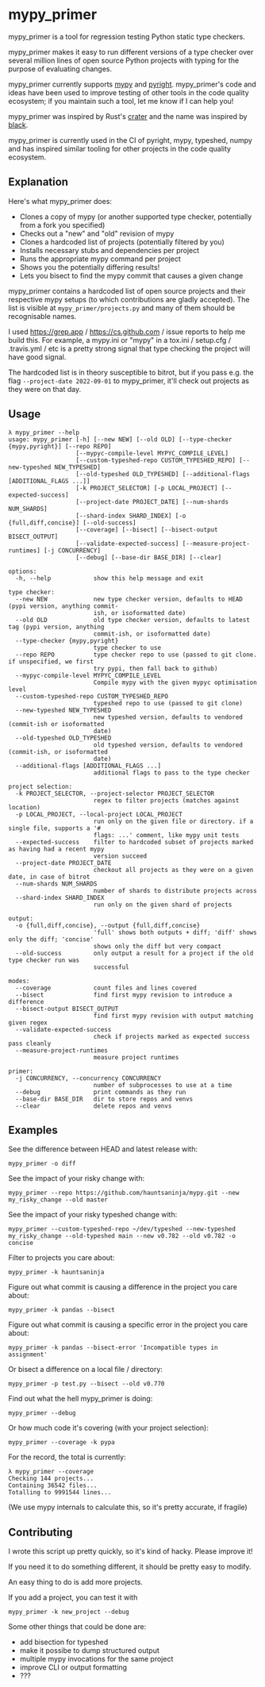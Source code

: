 # mypy_primer

mypy_primer is a tool for regression testing Python static type checkers.

mypy_primer makes it easy to run different versions of a type checker over several million lines
of open source Python projects with typing for the purpose of evaluating changes.

mypy_primer currently supports [mypy](https://github.com/python/mypy/) and
[pyright](https://github.com/microsoft/pyright). mypy_primer's code and ideas have been used to
improve testing of other tools in the code quality ecosystem; if you maintain such a tool, let me
know if I can help you!

mypy_primer was inspired by Rust's [crater](https://github.com/rust-lang/crater) and the name
was inspired by [black](https://github.com/psf/black).

mypy_primer is currently used in the CI of pyright, mypy, typeshed, numpy and
has inspired similar tooling for other projects in the code quality ecosystem.

## Explanation

Here's what mypy_primer does:
- Clones a copy of mypy (or another supported type checker, potentially from a fork you specified)
- Checks out a "new" and "old" revision of mypy
- Clones a hardcoded list of projects (potentially filtered by you)
- Installs necessary stubs and dependencies per project
- Runs the appropriate mypy command per project
- Shows you the potentially differing results!
- Lets you bisect to find the mypy commit that causes a given change

mypy_primer contains a hardcoded list of open source projects and their respective mypy setups (to
which contributions are gladly accepted). The list is visible at `mypy_primer/projects.py` and
many of them should be recognisable names.

I used https://grep.app / https://cs.github.com / issue reports to help me build this. For example,
a mypy.ini or "mypy" in a tox.ini / setup.cfg / .travis.yml / etc is a pretty strong signal that
type checking the project will have good signal.

The hardcoded list is in theory susceptible to bitrot, but if you pass e.g. the flag
`--project-date 2022-09-01` to mypy_primer, it'll check out projects as they were on that day.

## Usage

```
λ mypy_primer --help
usage: mypy_primer [-h] [--new NEW] [--old OLD] [--type-checker {mypy,pyright}] [--repo REPO]
                   [--mypyc-compile-level MYPYC_COMPILE_LEVEL]
                   [--custom-typeshed-repo CUSTOM_TYPESHED_REPO] [--new-typeshed NEW_TYPESHED]
                   [--old-typeshed OLD_TYPESHED] [--additional-flags [ADDITIONAL_FLAGS ...]]
                   [-k PROJECT_SELECTOR] [-p LOCAL_PROJECT] [--expected-success]
                   [--project-date PROJECT_DATE] [--num-shards NUM_SHARDS]
                   [--shard-index SHARD_INDEX] [-o {full,diff,concise}] [--old-success]
                   [--coverage] [--bisect] [--bisect-output BISECT_OUTPUT]
                   [--validate-expected-success] [--measure-project-runtimes] [-j CONCURRENCY]
                   [--debug] [--base-dir BASE_DIR] [--clear]

options:
  -h, --help            show this help message and exit

type checker:
  --new NEW             new type checker version, defaults to HEAD (pypi version, anything commit-
                        ish, or isoformatted date)
  --old OLD             old type checker version, defaults to latest tag (pypi version, anything
                        commit-ish, or isoformatted date)
  --type-checker {mypy,pyright}
                        type checker to use
  --repo REPO           type checker repo to use (passed to git clone. if unspecified, we first
                        try pypi, then fall back to github)
  --mypyc-compile-level MYPYC_COMPILE_LEVEL
                        Compile mypy with the given mypyc optimisation level
  --custom-typeshed-repo CUSTOM_TYPESHED_REPO
                        typeshed repo to use (passed to git clone)
  --new-typeshed NEW_TYPESHED
                        new typeshed version, defaults to vendored (commit-ish or isoformatted
                        date)
  --old-typeshed OLD_TYPESHED
                        old typeshed version, defaults to vendored (commit-ish, or isoformatted
                        date)
  --additional-flags [ADDITIONAL_FLAGS ...]
                        additional flags to pass to the type checker

project selection:
  -k PROJECT_SELECTOR, --project-selector PROJECT_SELECTOR
                        regex to filter projects (matches against location)
  -p LOCAL_PROJECT, --local-project LOCAL_PROJECT
                        run only on the given file or directory. if a single file, supports a '#
                        flags: ...' comment, like mypy unit tests
  --expected-success    filter to hardcoded subset of projects marked as having had a recent mypy
                        version succeed
  --project-date PROJECT_DATE
                        checkout all projects as they were on a given date, in case of bitrot
  --num-shards NUM_SHARDS
                        number of shards to distribute projects across
  --shard-index SHARD_INDEX
                        run only on the given shard of projects

output:
  -o {full,diff,concise}, --output {full,diff,concise}
                        'full' shows both outputs + diff; 'diff' shows only the diff; 'concise'
                        shows only the diff but very compact
  --old-success         only output a result for a project if the old type checker run was
                        successful

modes:
  --coverage            count files and lines covered
  --bisect              find first mypy revision to introduce a difference
  --bisect-output BISECT_OUTPUT
                        find first mypy revision with output matching given regex
  --validate-expected-success
                        check if projects marked as expected success pass cleanly
  --measure-project-runtimes
                        measure project runtimes

primer:
  -j CONCURRENCY, --concurrency CONCURRENCY
                        number of subprocesses to use at a time
  --debug               print commands as they run
  --base-dir BASE_DIR   dir to store repos and venvs
  --clear               delete repos and venvs
```

## Examples

See the difference between HEAD and latest release with:
```
mypy_primer -o diff
```

See the impact of your risky change with:
```
mypy_primer --repo https://github.com/hauntsaninja/mypy.git --new my_risky_change --old master
```

See the impact of your risky typeshed change with:
```
mypy_primer --custom-typeshed-repo ~/dev/typeshed --new-typeshed my_risky_change --old-typeshed main --new v0.782 --old v0.782 -o concise
```

Filter to projects you care about:
```
mypy_primer -k hauntsaninja
```

Figure out what commit is causing a difference in the project you care about:
```
mypy_primer -k pandas --bisect
```

Figure out what commit is causing a specific error in the project you care about:
```
mypy_primer -k pandas --bisect-error 'Incompatible types in assignment'
```

Or bisect a difference on a local file / directory:
```
mypy_primer -p test.py --bisect --old v0.770
```

Find out what the hell mypy_primer is doing:
```
mypy_primer --debug
```

Or how much code it's covering (with your project selection):
```
mypy_primer --coverage -k pypa
```

For the record, the total is currently:
```
λ mypy_primer --coverage
Checking 144 projects...
Containing 36542 files...
Totalling to 9991544 lines...
```
(We use mypy internals to calculate this, so it's pretty accurate, if fragile)

## Contributing

I wrote this script up pretty quickly, so it's kind of hacky. Please improve it!

If you need it to do something different, it should be pretty easy to modify.

An easy thing to do is add more projects.

If you add a project, you can test it with
```
mypy_primer -k new_project --debug
```

Some other things that could be done are:
- add bisection for typeshed
- make it possibe to dump structured output
- multiple mypy invocations for the same project
- improve CLI or output formatting
- ???
